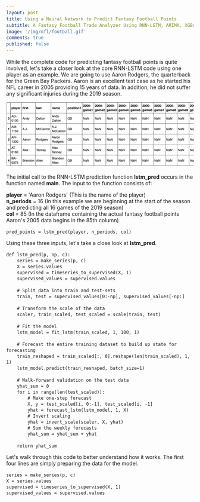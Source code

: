 ```yaml
---
layout: post
title: Using a Neural Network to Predict Fantasy Football Points
subtitle: A Fantasy Football Trade Analyzer Using RNN-LSTM, ARIMA, XGBoost and Dash
image: '/img/nfl/football.gif'
comments: true
published: false
---
```


While the complete code for predicting fantasy football points is quite involved, let's take a closer look at the core RNN-LSTM code using one player as an example.  We are going to use Aaron Rodgers, the quarterback for the Green Bay Packers.  Aaron is an excellent test case as he started his NFL career in 2005 providing 15 years of data.  In addition, he did not suffer any significant injuries during the 2019 season.

![original_df DataFrame](/img/nfl/original_df.png)

The initial call to the RNN-LSTM prediction function **lstm_pred** occurs in the function named **main**.  The input to the function consists of:

**player** = 'Aaron Rodgers' (This is the name of the player)  
**n_periods** = 16  (In this example we are beginning at the start of the season and predicting all 16 games of the 2019 season)  
**col** = 85 (In the dataframe containing the actual fantasy football points Aaron's 2005 data begins in the 85th column)  

```
pred_points = lstm_pred(player, n_periods, col)
```
Using these three inputs, let's take a close look at **lstm_pred**.

```
def lstm_pred(p, np, c):
    series = make_series(p, c)
    X = series.values
    supervised = timeseries_to_supervised(X, 1)
    supervised_values = supervised.values

    # Split data into train and test-sets
    train, test = supervised_values[0:-np], supervised_values[-np:]

    # Transform the scale of the data
    scaler, train_scaled, test_scaled = scale(train, test)

    # Fit the model
    lstm_model = fit_lstm(train_scaled, 1, 100, 1)

    # Forecast the entire training dataset to build up state for forecasting
    train_reshaped = train_scaled[:, 0].reshape(len(train_scaled), 1, 1)
    lstm_model.predict(train_reshaped, batch_size=1)

    # Walk-forward validation on the test data
    yhat_sum = 0
    for i in range(len(test_scaled)):
        # Make one-step forecast
        X, y = test_scaled[i, 0:-1], test_scaled[i, -1]
        yhat = forecast_lstm(lstm_model, 1, X)
        # Invert scaling
        yhat = invert_scale(scaler, X, yhat)
        # Sum the weekly forecasts
        yhat_sum = yhat_sum + yhat

    return yhat_sum

```

Let's walk through this code to better understand how it works.  The first four lines are simply preparing the data for the model.

```
series = make_series(p, c)
X = series.values
supervised = timeseries_to_supervised(X, 1)
supervised_values = supervised.values
```
